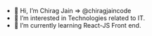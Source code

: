 - 👋 Hi, I’m Chirag Jain => @chiragjaincode
- 👀 I’m interested in Technologies related to IT.
- 🌱 I’m currently learning React-JS Front end.
<!---
chiragjaincode/chiragjaincode is a ✨ special ✨ repository because its `README.md` (this file) appears on your GitHub profile.
You can click the Preview link to take a look at your changes.
--->
